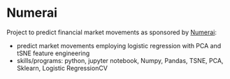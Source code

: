 # Numerai
Project to predict financial market movements as sponsored by [Numerai](https://numer.ai):
- predict market movements employing logistic regression with PCA and tSNE feature engineering
- skills/programs: python, jupyter notebook, Numpy, Pandas, TSNE, PCA, Sklearn, Logistic RegressionCV
